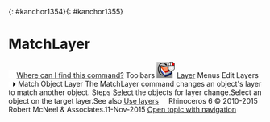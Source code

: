 ---
---

{: #kanchor1354}{: #kanchor1355}
# MatchLayer
 [![images/transparent.gif](images/transparent.gif)Where can I find this command?](javascript:void(0);) Toolbars
![images/matchlayer.png](images/matchlayer.png) [Layer](layer-toolbar.html) 
Menus
Edit
Layers![images/menuarrow.gif](images/menuarrow.gif)
Match Object Layer
The MatchLayer command changes an object's layer to match another object.
Steps
 [Select](select-objects.html) the objects for layer change.Select an object on the target layer.See also
 [Use layers](sak-layer.html) 
&#160;
&#160;
Rhinoceros 6 © 2010-2015 Robert McNeel &amp; Associates.11-Nov-2015
 [Open topic with navigation](matchlayer.html) 

